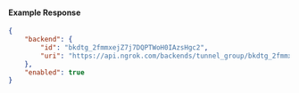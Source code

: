 <!-- Code generated for API Clients. DO NOT EDIT. -->

#### Example Response

```json
{
	"backend": {
		"id": "bkdtg_2fmmxejZ7j7DQPTWoH0IAzsHgc2",
		"uri": "https://api.ngrok.com/backends/tunnel_group/bkdtg_2fmmxejZ7j7DQPTWoH0IAzsHgc2"
	},
	"enabled": true
}
```
